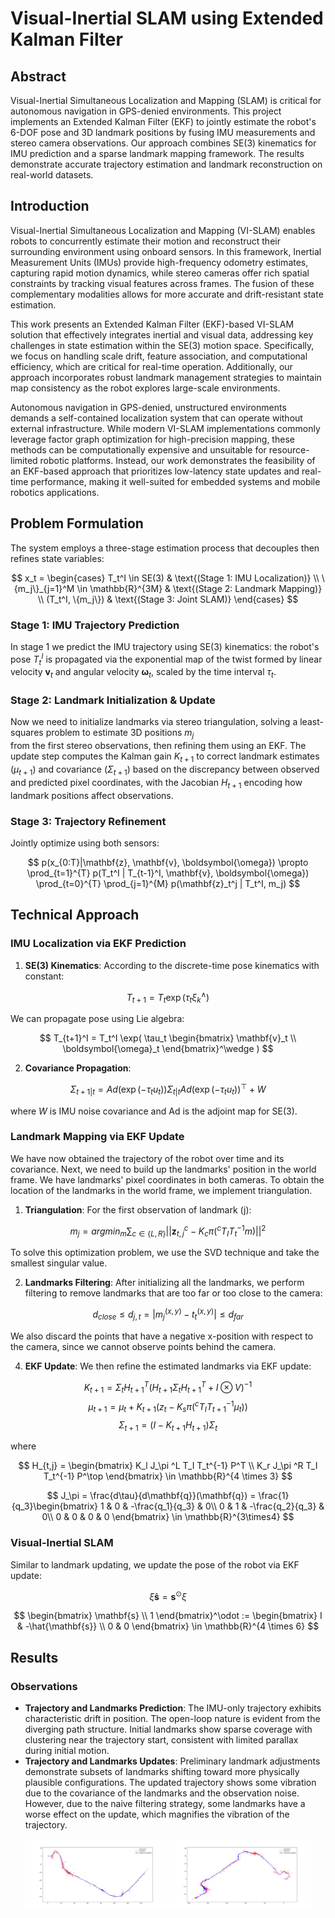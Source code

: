 # Visual-Inertial SLAM using Extended Kalman Filter

## Abstract
Visual-Inertial Simultaneous Localization and Mapping (SLAM) is critical for autonomous navigation in GPS-denied environments. This project implements an Extended Kalman Filter (EKF) to jointly estimate the robot's 6-DOF pose and 3D landmark positions by fusing IMU measurements and stereo camera observations. Our approach combines SE(3) kinematics for IMU prediction and a sparse landmark mapping framework. The results demonstrate accurate trajectory estimation and landmark reconstruction on real-world datasets.

## Introduction
Visual-Inertial Simultaneous Localization and Mapping (VI-SLAM) enables robots to concurrently estimate their motion and reconstruct their surrounding environment using onboard sensors. In this framework, Inertial Measurement Units (IMUs) provide high-frequency odometry estimates, capturing rapid motion dynamics, while stereo cameras offer rich spatial constraints by tracking visual features across frames. The fusion of these complementary modalities allows for more accurate and drift-resistant state estimation.

This work presents an Extended Kalman Filter (EKF)-based VI-SLAM solution that effectively integrates inertial and visual data, addressing key challenges in state estimation within the SE(3) motion space. Specifically, we focus on handling scale drift, feature association, and computational efficiency, which are critical for real-time operation. Additionally, our approach incorporates robust landmark management strategies to maintain map consistency as the robot explores large-scale environments.

Autonomous navigation in GPS-denied, unstructured environments demands a self-contained localization system that can operate without external infrastructure. While modern VI-SLAM implementations commonly leverage factor graph optimization for high-precision mapping, these methods can be computationally expensive and unsuitable for resource-limited robotic platforms. Instead, our work demonstrates the feasibility of an EKF-based approach that prioritizes low-latency state updates and real-time performance, making it well-suited for embedded systems and mobile robotics applications.

## Problem Formulation
The system employs a three-stage estimation process that decouples then refines state variables:

$$
x_t = \begin{cases}
T_t^I \in SE(3) & \text{(Stage 1: IMU Localization)} \\
\{m_j\}_{j=1}^M \in \mathbb{R}^{3M} & \text{(Stage 2: Landmark Mapping)} \\
(T_t^I, \{m_j\}) & \text{(Stage 3: Joint SLAM)}
\end{cases}
$$

### Stage 1: IMU Trajectory Prediction
In stage 1 we predict the IMU trajectory using $\mathrm{SE}(3)$ kinematics: the robot's pose $T_t^I$ is propagated via the exponential map of the twist formed by linear velocity $\mathbf{v}_t$ and angular velocity $\boldsymbol{\omega}_t$, scaled by the time interval $\tau_t$.

### Stage 2: Landmark Initialization & Update
Now we need to initialize landmarks via stereo triangulation, solving a least-squares problem to estimate 3D positions $m_j$  
from the first stereo observations, then refining them using an EKF. The update step computes the Kalman gain $K_{t+1}$ to correct landmark estimates
($\mu_{t+1}$) and covariance ($\Sigma_{t+1}$) based on the discrepancy between observed and predicted pixel coordinates, with the Jacobian $H_{t+1}$ 
encoding how landmark positions affect observations.

### Stage 3: Trajectory Refinement
Jointly optimize using both sensors:

$$
p(x_{0:T}|\mathbf{z}, \mathbf{v}, \boldsymbol{\omega}) \propto 
\prod_{t=1}^{T} p(T_t^I | T_{t-1}^I, \mathbf{v}, \boldsymbol{\omega}) 
\prod_{t=0}^{T} \prod_{j=1}^{M} p(\mathbf{z}_t^j | T_t^I, m_j)
$$



## Technical Approach
### IMU Localization via EKF Prediction
1. **SE(3) Kinematics**:
   According to the discrete-time pose kinematics with constant:


$$T_{t+1} = T_t \exp\left(\tau_t \xi^\wedge_k\right)$$
   
   We can propagate pose using Lie algebra:
   
$$
T_{t+1}^I = T_t^I \exp( \tau_t  \begin{bmatrix} 
\mathbf{v}_t  \\
\boldsymbol{\omega}_t 
\end{bmatrix}^\wedge )
$$

2. **Covariance Propagation**:

   
$$\Sigma_{t+1|t} = Ad(\exp(-\tau_t u_t)) \Sigma_{t|t} Ad(\exp(-\tau_t u_t))^\top + W$$
   
   where $W$ is IMU noise covariance and $\text{Ad}$ is the adjoint map for SE(3).

### Landmark Mapping via EKF Update

We have now obtained the trajectory of the robot over time and its covariance. Next, we need to build up the landmarks' position in the world frame. We have landmarks' pixel coordinates in both cameras. To obtain the location of the landmarks in the world frame, we implement triangulation.

1. **Triangulation**: For the first observation of landmark \(j\):

  $$m_j = argmin_{m} \sum_{c \in \{L,R\}} || \mathbf{z}_{t,j}^c - K_c \pi\left({}^c T_I T_t^{-1} m \right) ||^2$$

  To solve this optimization problem, we use the SVD technique and take the smallest singular value.

2. **Landmarks Filtering**: After initializing all the landmarks, we perform filtering to remove landmarks that are too far or too close to the camera:

  $$d_{close} \leq d_{j,t} = |m_j^{(x,y)} - t_t^{(x,y)}| \leq d_{far}$$

  We also discard the points that have a negative x-position with respect to the camera, since we cannot observe points behind the camera.

4. **EKF Update**: We then refine the estimated landmarks via EKF update:

$$K_{t+1} = \Sigma_t H_{t+1}^{T} \left(H_{t+1} \Sigma_t H_{t+1}^{T} + I \otimes V \right)^{-1}$$
$$\mu_{t+1} = \mu_t + K_{t+1}(z_t - K_s\pi(^cT_I T_{t+1}^{-1}\mu_t)) $$
$$\Sigma_{t+1} = (I - K_{t+1} H_{t+1})\Sigma_t$$

   where

   $$
   H_{t,j} = \begin{bmatrix} K_l J_\pi ^L T_I T_t^{-1} P^T \\ 
   K_r J_\pi ^R T_I T_t^{-1} P^\top \end{bmatrix} \in \mathbb{R}^{4 \times 3}
   $$

   $$
   J_\pi = \frac{d\tau}{d\mathbf{q}}(\mathbf{q}) = \frac{1}{q_3}\begin{bmatrix}
   1 & 0 & -\frac{q_1}{q_3} & 0\\
   0 & 1 & -\frac{q_2}{q_3} & 0\\
   0 & 0 & 0 & 0
   \end{bmatrix} \in \mathbb{R}^{3\times4}
   $$




### Visual-Inertial SLAM
Similar to landmark updating, we update the pose of the robot via EKF update:

$$
\hat{\xi} \mathbf{s} = \mathbf{s}^\odot \xi
$$

$$
\begin{bmatrix} \mathbf{s} \\ 
1 \end{bmatrix}^\odot :=
\begin{bmatrix}
I & -\hat{\mathbf{s}} \\
0 & 0
\end{bmatrix} \in \mathbb{R}^{4 \times 6}
$$

## Results
### Observations
- **Trajectory and Landmarks Prediction**: The IMU-only trajectory exhibits characteristic drift in position. The open-loop nature is evident from the diverging path structure. Initial landmarks show sparse coverage with clustering near the trajectory start, consistent with limited parallax during initial motion.
- **Trajectory and Landmarks Updates**: Preliminary landmark adjustments demonstrate subsets of landmarks shifting toward more physically plausible configurations. The updated trajectory shows some vibration due to the covariance of the landmarks and the observation noise. However, due to the naive filtering strategy, some landmarks have a worse effect on the update, which magnifies the vibration of the trajectory.

<div align="center">
  <img src="img/updated00.png" width="45%">
  <img src="img/updated01.png" width="45%">
</div>
